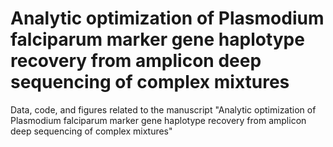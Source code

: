 # Analytic optimization of Plasmodium falciparum marker gene haplotype recovery from amplicon deep sequencing of complex mixtures

Data, code, and figures related to the manuscript "Analytic optimization of Plasmodium falciparum marker gene haplotype recovery from amplicon deep sequencing of complex mixtures"
